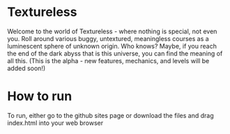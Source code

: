 # Textureless
Welcome to the world of Textureless - where nothing is special, not even you. Roll around various buggy, untextured, meaningless courses as a luminescent sphere of unknown origin. Who knows? Maybe, if you reach the end of the dark abyss that is this universe, you can find the meaning of all this. (This is the alpha - new features, mechanics, and levels will be added soon!)

# How to run
To run, either go to the github sites page or download the files and drag index.html into your web browser
